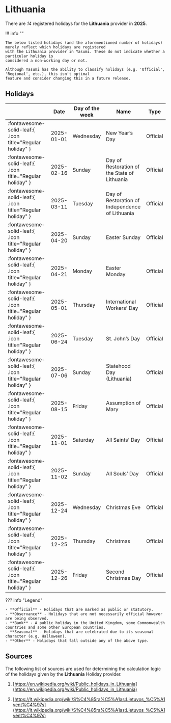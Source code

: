# Lithuania

There are _14_ registered holidays for the **Lithuania** provider in **2025**.

!!! info ""

    The below listed holidays (and the aforementioned number of holidays) merely reflect which holidays are registered
    with the Lithuania provider in Yasumi. These do not indicate whether a particular holiday is
    considered a non-working day or not.

    Although Yasumi has the ability to classify holidays (e.g. 'Official', 'Regional', etc.), this isn't optimal
    feature and consider changing this in a future release.

## Holidays

|     | Date | Day of the week | Name | Type |
| --- | ---- | --------------- | ---- | ---- |
| :fontawesome-solid-leaf:{ .icon title="Regular holiday" } | 2025-01-01 | Wednesday | New Year’s Day | Official |
| :fontawesome-solid-leaf:{ .icon title="Regular holiday" } | 2025-02-16 | Sunday | Day of Restoration of the State of Lithuania | Official |
| :fontawesome-solid-leaf:{ .icon title="Regular holiday" } | 2025-03-11 | Tuesday | Day of Restoration of Independence of Lithuania | Official |
| :fontawesome-solid-leaf:{ .icon title="Regular holiday" } | 2025-04-20 | Sunday | Easter Sunday | Official |
| :fontawesome-solid-leaf:{ .icon title="Regular holiday" } | 2025-04-21 | Monday | Easter Monday | Official |
| :fontawesome-solid-leaf:{ .icon title="Regular holiday" } | 2025-05-01 | Thursday | International Workers’ Day | Official |
| :fontawesome-solid-leaf:{ .icon title="Regular holiday" } | 2025-06-24 | Tuesday | St. John’s Day | Official |
| :fontawesome-solid-leaf:{ .icon title="Regular holiday" } | 2025-07-06 | Sunday | Statehood Day (Lithuania) | Official |
| :fontawesome-solid-leaf:{ .icon title="Regular holiday" } | 2025-08-15 | Friday | Assumption of Mary | Official |
| :fontawesome-solid-leaf:{ .icon title="Regular holiday" } | 2025-11-01 | Saturday | All Saints’ Day | Official |
| :fontawesome-solid-leaf:{ .icon title="Regular holiday" } | 2025-11-02 | Sunday | All Souls’ Day | Official |
| :fontawesome-solid-leaf:{ .icon title="Regular holiday" } | 2025-12-24 | Wednesday | Christmas Eve | Official |
| :fontawesome-solid-leaf:{ .icon title="Regular holiday" } | 2025-12-25 | Thursday | Christmas | Official |
| :fontawesome-solid-leaf:{ .icon title="Regular holiday" } | 2025-12-26 | Friday | Second Christmas Day | Official |

??? info "Legend"

    - **Official** - Holidays that are marked as public or statutory.
    - **Observance** - Holidays that are not necessarily official however are being observed.
    - **Bank** - A public holiday in the United Kingdom, some Commonwealth countries and some other European countries.
    - **Seasonal** - Holidays that are celebrated due to its seasonal character (e.g. Halloween).
    - **Other** - Holidays that fall outside any of the above type.

## Sources

The following list of sources are used for determining the calculation logic of
the holidays given by the **Lithuania** Holiday provider.


1. [https://en.wikipedia.org/wiki/Public_holidays_in_Lithuania](https://en.wikipedia.org/wiki/Public_holidays_in_Lithuania)
   
1. [https://lt.wikipedia.org/wiki/S%C4%85ra%C5%A1as:Lietuvos_%C5%A1vent%C4%97s](https://lt.wikipedia.org/wiki/S%C4%85ra%C5%A1as:Lietuvos_%C5%A1vent%C4%97s)
   